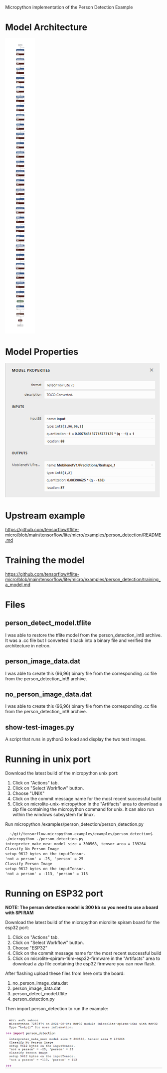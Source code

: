 Micropython implementation of the Person Detection Example

# Model Architecture

![](images/model_architecture.png)

# Model Properties
![](images/model_properties.png)

# Upstream example
https://github.com/tensorflow/tflite-micro/blob/main/tensorflow/lite/micro/examples/person_detection/README.md

# Training the model

https://github.com/tensorflow/tflite-micro/blob/main/tensorflow/lite/micro/examples/person_detection/training_a_model.md

# Files

## person_detect_model.tflite

I was able to restore the tflite model from the person_detection_int8 archive.  It was a .cc file but I converted it back into a binary file and verified the architecture in netron.


## person_image_data.dat

I was able to create this (96,96) binary file from the corresponding .cc file from the person_detection_int8 archive.

## no_person_image_data.dat

I was able to create this (96,96) binary file from the corresponding .cc file from the person_detection_int8 archive.

## show-test-images.py

A script that runs in python3 to load and display the two test images.

# Running in unix port

Download the latest build of the micropython unix port:
1. Click on "Actions" tab.
2. Click on "Select Workflow" button.
3. Choose "UNIX"
4. Click on the commit message name for the most recent successful build
5. Click on microlite-unix-micropython in the "Artifacts" area to download a zip file containing the micropython command for unix.  It can also run within the windows subsystem for linux.

Run micropython <path to tensorflow-micropython-examples> /examples/person_detection/person_detection.py

```
  ~/git/tensorflow-micropython-examples/examples/person_detection$ ./micropython ./person_detection.py
interpreter_make_new: model size = 300568, tensor area = 139264
Classify No Person Image
setup 9612 bytes on the inputTensor.
'not a person' = -25, 'person' = 25
Classify Person Image
setup 9612 bytes on the inputTensor.
'not a person' = -113, 'person' = 113
```  

#  Running on ESP32 port

**NOTE: The person detection model is 300 kb so you need to use a board with SPI RAM**


Download the latest build of the micropython microlite spiram board for the esp32 port:
1. Click on "Actions" tab.
2. Click on "Select Workflow" button.
3. Choose "ESP32"
4. Click on the commit message name for the most recent successful build
5. Click on microlite-spiram-16m-esp32-firmware in the "Artifacts" area to download a zip file containing the 
   esp32 firmware you can now flash.  
   
After flashing upload these files from here onto the board:
1. no_person_image_data.dat
2. person_image_data.dat
3. person_detect_model.tflite
4. person_detection.py

Then import person_detection to run the example:
![ESP32 Running Person Detection](../../images/person-detection-esp32-running.png)
